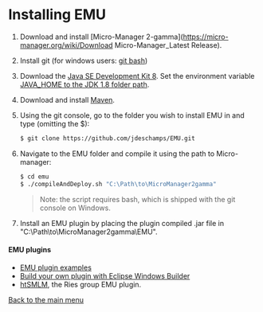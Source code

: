 # Installing EMU

1. Download and install [Micro-Manager 2-gamma](https://micro-manager.org/wiki/Download Micro-Manager_Latest Release).

2. Install git (for windows users: [git bash](https://gitforwindows.org/))

3. Download the [Java SE Development Kit 8](https://www.oracle.com/technetwork/java/javase/downloads/jdk8-downloads-2133151.html). Set the environment variable [JAVA_HOME to the JDK 1.8 folder path](https://confluence.atlassian.com/doc/setting-the-java_home-variable-in-windows-8895.html).

4. Download and install [Maven](https://maven.apache.org/install.html).

5. Using the git console, go to the folder you wish to install EMU in and type (omitting the $):

   ```bash
   $ git clone https://github.com/jdeschamps/EMU.git
   ```

6. Navigate to the EMU folder and compile it using the path to Micro-manager:

   ```bash
   $ cd emu
   $ ./compileAndDeploy.sh "C:\Path\to\MicroManager2gamma"
   ```

   > Note: the script requires bash, which is shipped with the git console on Windows.

7. Install an EMU plugin by placing the plugin compiled .jar file in "C:\Path\to\MicroManager2gamma\EMU\".



#### EMU plugins

- [EMU plugin examples]( https://github.com/jdeschamps/EMU-guide/tree/master/examples )
- [Build your own plugin with Eclipse Windows Builder](  https://jdeschamps.github.io/EMU-guide/tutorial/ )
- [htSMLM](https://github.com/jdeschamps/htSMLM), the Ries group EMU plugin.



[Back to the main menu](index.md)

